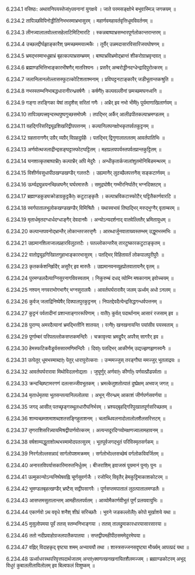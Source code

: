 6.234.1
वसिष्ठः:
अथावनिपयस्तेजḫपवनानां युगक्षये ।
जाते परमसङ्क्षोभे बभूवास्मिञ् जगत्त्रयम् ॥


6.234.2
तापिञ्छविपिनोड्डीतिनिभभस्माभ्रभासुरम् ।
महार्णवमहावर्तवृत्तिधूमविवर्तनम् ॥


6.234.3
लीनज्वालालवोल्लासहेलाटिमिटिमारटि ।
स्कन्नबाष्पाभ्रसम्भारपूर्णलोकान्तरान्तरम् ॥


6.234.4
उच्छलद्दीर्घझाङ्कारैश् छमच्छममयात्मकैः ।
तूर्यैर् उन्नमदासारविसारिजयघोषणम् ॥


6.234.5
भ्रमद्भस्माभधूम्राभ्रं बृहत्कल्पाभ्रसम्भ्रमम् ।
बाष्पाभ्रविभ्रमोद्भ्रान्तं शीकरोग्राभ्रवृन्दवत् ॥


6.234.6
ब्रह्माण्डभित्तिभाङ्कारभीषणैर् मातरिश्वनः ।
प्रसरैर् अम्बरोड्डीनदग्धेन्द्रादिपुरोत्करम् ॥


6.234.7
जलानिलानलोल्लासस्फुटत्कोटिशताश्मनाम् ।
प्रविघट्टनटाङ्कारैर् जडीभूतान्तकश्रुति ॥


6.234.8
नभस्स्तम्भनिभाबद्धधारानीरन्ध्रवर्षणैः ।
कर्षणैẖ कल्पवल्लीनां छमच्छमघनध्वनि ॥


6.234.9
गङ्गा तरङ्गिका येषां तादृशैस् सरितां गणैः ।
अभ्रैर् इव नभो भीमैḫ पूर्यमाणाखिलार्णवम् ॥


6.234.10
तापिञ्छपत्त्रवृन्दस्थपुष्पगुच्छसमोपमैः ।
तपद्भिर् अर्कैर् आलीढपीतकल्पाभ्रमण्डलम् ॥


6.234.11
वहद्गिरिसरिद्व्यूढशिखरिद्वीपपत्तनम् ।
कल्पानिलघनक्षोभकृतपर्वतकुट्टनम् ॥


6.234.12
ग्रहतारागणैर् उग्रैर् व्यग्रैर् विग्रहदुर्ग्रहैः ।
पतद्भिर् द्विगुणालातलतम् आवर्तपातिभिः ॥


6.234.13
अर्णवोत्थजलाद्रीन्द्रसङ्घट्टास्फोटघट्टितम् ।
महाप्रलयपर्यस्तपर्वतप्रान्तकुट्टितम् ॥


6.234.14
घनशात्कृतबाष्पाभ्रैẖ कल्पाभ्रैर् अपि मेदुरैः ।
अन्धीकृतार्कजालांशुतमोनिबिडमन्थरम् ॥


6.234.15
विशीर्णवसुधापीठखण्डखण्डैर् गलत्तटैः ।
उह्यमानैर् लुठच्छैलपत्तनैस् सङ्कटार्णवम् ॥


6.234.16
ऊर्म्यद्र्युन्नयनच्छिन्नघनैर् घर्घरमारुतैः ।
समुद्रघोषैर् गम्भीरनिर्घातैर् भग्नदिक्तटम् ॥


6.234.17
ब्रह्माण्डकुड्यक्रोडाग्रकुट्टकैẖ कटुटाङ्कृतैः ।
कल्पाभ्रविकटास्फोटैर् घट्टितैकार्णवारटि ॥


6.234.18
स्वर्गपातालभूलोकखण्डखण्डैर् विमिश्रितैः ।
यथास्वभावं तिष्ठद्भिर् मरुद्भुग्नैर् वृताम्बरम् ॥


6.234.19
मृतार्धमृतदग्धार्धदग्धाङ्गैर् देवदानवैः ।
अन्योऽन्यदर्शनाद् वातवेल्लितैर् भ्रमितायुधम् ॥


6.234.20
कल्पान्तपवनोद्भ्रान्तैर् लोकान्तरजरत्तृणैः ।
आरब्धार्जुनवाताख्यस्तम्भम् उद्धूमभस्मभिः ॥


6.234.21
उह्यमानशिलाजालप्रहारविलुठत्तटैः ।
पतल्लोकान्तरैस् तारटुष्कारकटुटाङ्कृतम् ॥


6.234.22
वातोद्व्यूढगिरिव्रातगुहाभाङ्कारभासुरम् ।
पतद्भिर् विहितावर्तं लोकपालपुरीपुरैः ॥


6.234.23
कृतकर्कशनिर्ह्रादैर् असुरैर् इव मारुतैः ।
उह्यमानवनव्यूहप्रोतवातायनैर् वृतम् ॥


6.234.24
पुरमण्डलदैत्याग्निसुरनागविवस्वताम् ।
निकुरुम्बं दधद् व्योम्नि मषकानाम् इवोच्चयम् ॥


6.234.25
नश्यन् नगवराभोगभागैर् भग्नसुरालयैः ।
आवर्तघर्घरारावैर् जलम् ऊर्ध्वम् अधो ऽनलम् ॥


6.234.26
कुर्वज् जलाद्रिनिष्पेषैर् दिक्पालपुरकुट्टनम् ।
निपतद्देवदैत्येन्द्रसिद्धगन्धर्वपत्तनम् ॥


6.234.27
कुट्टनं पर्वतादीनां प्रशान्ताङ्गाररूपिणाम् ।
वातैẖ कुर्वत् पदार्थानाम् आसारं रजसाम् इव ॥


6.234.28
पुराण्य् अमरदैत्यानां भ्रमद्भित्तीनि शातयत् ।
रत्नैẖ खनखनायन्ति पयांसीव पयस्वताम् ॥


6.234.29
पूर्णाम्बरं परिपतल्लोकसप्तकमन्दिरैः ।
चक्रावृत्त्या भ्रमद्रूपैर् अपरैस् सागरैर् इव ॥


6.234.30
हेमस्फटिकवैडूर्यससारमणिमन्दिरैः ।
दिवḫ पतद्भिर् आकीर्णम् उद्यज्झणझणस्वनैः ॥


6.234.31
उत्पेतुर् धूमभस्माब्दाḫ पेतुर् धारापुरोत्कराः ।
उन्ममज्जुस् तरङ्गौघा ममज्जुर् भूतलाद्रयः ॥


6.234.32
आवर्तघर्घरारावा मिथोविदलनोद्यताः ।
जुघूर्णुर् अर्णवाẖ कीर्णाḫ पर्णवत्प्रौढपर्वताः ॥


6.234.33
क्रन्दच्छिष्टामरगणं दलत्सज्जीवभूतकम् ।
भ्रमत्केतुशतोत्पातं दुष्प्रेक्षम् अभवज् जगत् ॥


6.234.34
मृतार्धमृतया भूतसन्तत्यानिललोलया ।
अभून् नीरन्ध्रम् आकाशं जीर्णपर्णसवर्णया ॥


6.234.35
जगद् आसीत् पतच्छृङ्गस्थूलधारौघनिर्भरम् ।
भ्रश्यद्बृहद्गिरिपुरव्रातपूर्णसरिच्छतम् ॥


6.234.36
शाम्यच्छमशमाशब्दशतसङ्गिहुताशनम् ।
चलाब्धिवलनादोलालोलशैलसरित्तटम् ॥


6.234.37
तृणराशिसरिन्न्यायमिश्रद्वीपार्णवोत्करम् ।
अत्यन्तदूरदिग्व्योमक्षणज्वालामहावनम् ॥


6.234.38
वर्षशाम्यद्धुताशोत्थभस्मामोदपतत्सुरम् ।
भूतपूर्वजगद्भूतं परिविस्मृतसर्गकम् ॥


6.234.39
निरर्गलोल्लसन्नादं सार्गलोपशमक्रमम् ।
सर्गलोभोल्लसच्छेषं वर्गलोकविवर्जितम् ॥


6.234.40
अनारतविपर्यासकारिमारुतनिर्धुतम् ।
बीजराशिम् इवाजस्रं पूयमानं पुनḫ पुनः ॥


6.234.41
उल्मुकान्योऽन्यनिष्पेषवह्नि चूर्णसुवर्णजैः ।
रजोभिर् विवृतैर् हेमकुट्टिमाकाशकोटरम् ॥


6.234.42
भूमण्डलबृहत्खण्डैर् भ्रष्टैस् सद्वीपसागरैः ।
पूर्णसप्तमपातालं लुठत्पातालमण्डलैः ॥


6.234.43
आसप्तमसुतालान्तम् आमहीतलपर्वतम् ।
आव्योमैकार्णवीभूतं पूर्णं प्रलयवायुभिः ॥


6.234.44
एकार्णवो ऽथ ववृधे शनैश् शीघ्रं सरिच्छतैः ।
भुवने जडकल्लोलैẖ कोपो मूर्खाशये यथा ॥


6.234.45
मुसुलोपमया पूर्वं ततस् स्तम्भनिभाङ्गया ।
ततस् तालद्रुमाकारधारयासारसारया ॥


6.234.46
ततो नदीप्रवाहोग्रजलपातैकपातया ।
सप्तद्वीपमहीपीठसममेदुरमेघया ॥


6.234.47
वह्निर् विदाहकृद् वृष्ट्या शमम् अभ्याययौ तथा ।
शास्त्रसज्जनसद्दृष्ट्या मौर्ख्यम् आपत्प्रदं यथा ॥


6.234.48
ऊर्ध्वाधरस्थपरिवृत्तपदार्थजातम् अन्तẖक्वणत्खनखनायितशैलमज्जम् ।
ब्रह्माण्डकोटरम् अभूद् विधुरं कुबाललीलाविलोलम् इव बिल्वफलं विशुष्कम् ॥


